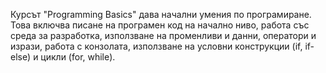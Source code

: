 Курсът "Programming Basics" дава начални умения по програмиране. Това включва писане на програмен код на начално ниво, работа със среда за разработка, използване на променливи и данни, оператори и изрази, работа с конзолата, използване на условни конструкции (if, if-else) и цикли (for, while).
